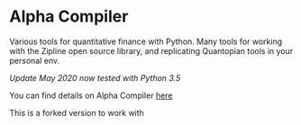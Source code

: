 
# Alpha Compiler

Various tools for quantitative finance with Python.  Many tools for working with the Zipline open source library, and replicating Quantopian tools in your personal env.   

*Update May 2020 now tested with Python 3.5*


You can find details on Alpha Compiler [here](https://pbharrin.github.io/alpha-compiler/syntax "Title")

This is a forked version to work with 
